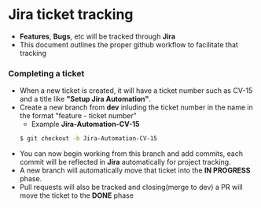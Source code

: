 # Jira ticket tracking

- **Features**, **Bugs**, etc will be tracked through **Jira**
- This document outlines the proper github workflow to facilitate that tracking

### Completing a ticket

- When a new ticket is created, it will have a ticket number such as CV-15 and a title like **"Setup Jira Automation"**.
- Create a new branch from **dev** inluding the ticket number in the name in the format "feature - ticket number"
  - Example **Jira-Automation-CV-15**
  ```sh
  $ git checkout -b Jira-Automation-CV-15
  ```
- You can now begin working from this branch and add commits, each commit will be reflected in **Jira** automatically for project tracking.
- A new branch will automatically move that ticket into the **IN PROGRESS** phase.
- Pull requests will also be tracked and closing(merge to dev) a PR will move the ticket to the **DONE** phase
